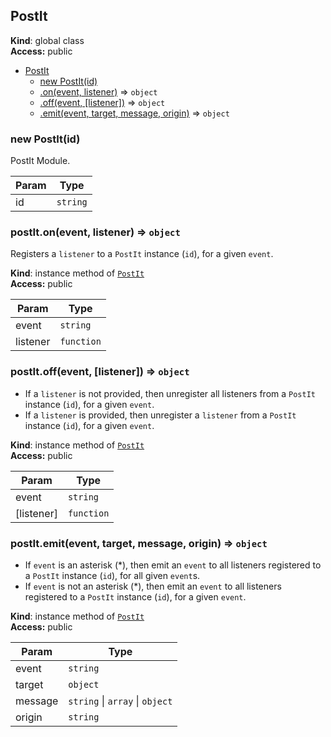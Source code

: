 <a name="PostIt"></a>

## PostIt
**Kind**: global class  
**Access:** public  

* [PostIt](#PostIt)
    * [new PostIt(id)](#new_PostIt_new)
    * [.on(event, listener)](#PostIt+on) ⇒ <code>object</code>
    * [.off(event, [listener])](#PostIt+off) ⇒ <code>object</code>
    * [.emit(event, target, message, origin)](#PostIt+emit) ⇒ <code>object</code>

<a name="new_PostIt_new"></a>

### new PostIt(id)
PostIt Module.


| Param | Type |
| --- | --- |
| id | <code>string</code> | 

<a name="PostIt+on"></a>

### postIt.on(event, listener) ⇒ <code>object</code>
Registers a `listener` to a `PostIt` instance (`id`), for a given `event`.

**Kind**: instance method of <code>[PostIt](#PostIt)</code>  
**Access:** public  

| Param | Type |
| --- | --- |
| event | <code>string</code> | 
| listener | <code>function</code> | 

<a name="PostIt+off"></a>

### postIt.off(event, [listener]) ⇒ <code>object</code>
- If a `listener` is not provided, then unregister all listeners from a `PostIt` instance (`id`), for a given `event`.
- If a `listener` is provided, then unregister a `listener` from a `PostIt` instance (`id`), for a given `event`.

**Kind**: instance method of <code>[PostIt](#PostIt)</code>  
**Access:** public  

| Param | Type |
| --- | --- |
| event | <code>string</code> | 
| [listener] | <code>function</code> | 

<a name="PostIt+emit"></a>

### postIt.emit(event, target, message, origin) ⇒ <code>object</code>
- If `event` is an asterisk (\*), then emit an `event` to all listeners registered to a `PostIt` instance (`id`), for all given `event`s.
- If `event` is not an asterisk (\*), then emit an `event` to all listeners registered to a `PostIt` instance (`id`), for a given `event`.

**Kind**: instance method of <code>[PostIt](#PostIt)</code>  
**Access:** public  

| Param | Type |
| --- | --- |
| event | <code>string</code> | 
| target | <code>object</code> | 
| message | <code>string</code> &#124; <code>array</code> &#124; <code>object</code> | 
| origin | <code>string</code> | 

